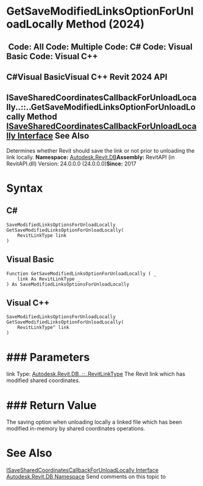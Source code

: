 # GetSaveModifiedLinksOptionForUnloadLocally Method (2024)

﻿
 Code: All Code: Multiple Code: C# Code: Visual Basic Code: Visual C++   
---  
C#Visual BasicVisual C++
Revit 2024 API  
---  
ISaveSharedCoordinatesCallbackForUnloadLocally..::..GetSaveModifiedLinksOptionForUnloadLocally Method   
[ISaveSharedCoordinatesCallbackForUnloadLocally Interface](021f9320-4a8b-d6a3-2ae3-424e4752c37b.md "ISaveSharedCoordinatesCallbackForUnloadLocally Interface") See Also  
---  
Determines whether Revit should save the link or not prior to unloading the link locally. 
**Namespace:** [Autodesk.Revit.DB](87546ba7-461b-c646-cbb1-2cb8f5bff8b2.md "Autodesk.Revit.DB Namespace")**Assembly:** RevitAPI (in RevitAPI.dll) Version: 24.0.0.0 (24.0.0.0)**Since:** 2017 
# Syntax
C#  
---  
```text
SaveModifiedLinksOptionsForUnloadLocally GetSaveModifiedLinksOptionForUnloadLocally(
	RevitLinkType link
)
```
  
Visual Basic  
---  
```text
Function GetSaveModifiedLinksOptionForUnloadLocally ( _
	link As RevitLinkType _
) As SaveModifiedLinksOptionsForUnloadLocally
```
  
Visual C++  
---  
```text
SaveModifiedLinksOptionsForUnloadLocally GetSaveModifiedLinksOptionForUnloadLocally(
	RevitLinkType^ link
)
```
  
# ### Parameters
link
    Type: [Autodesk.Revit.DB..::..RevitLinkType](2204a5ab-6476-df41-116d-23dbe3cb5407.md "RevitLinkType Class") The Revit link which has modified shared coordinates. 
# ### Return Value
The saving option when unloading locally a linked file which has been modified in-memory by shared coordinates operations. 
# See Also
[ISaveSharedCoordinatesCallbackForUnloadLocally Interface](021f9320-4a8b-d6a3-2ae3-424e4752c37b.md "ISaveSharedCoordinatesCallbackForUnloadLocally Interface")
[Autodesk.Revit.DB Namespace](87546ba7-461b-c646-cbb1-2cb8f5bff8b2.md "Autodesk.Revit.DB Namespace")
Send comments on this topic to 